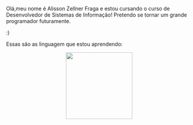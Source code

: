 Olá,meu nome é Alisson Zellner Fraga e estou cursando o curso de Desenvolvedor de Sistemas de Informação!
Pretendo se tornar um grande programador futuramente.

:)

Essas são as linguagem que estou aprendendo:

<div align="center">
  <a href="https://github.com/zellner-dev">
  <img height="180em" src="https://github-readme-stats.vercel.app/api/top-langs/?username=zellner-dev&layout=compact&langs_count=7&theme=dracula"/>
</div>
